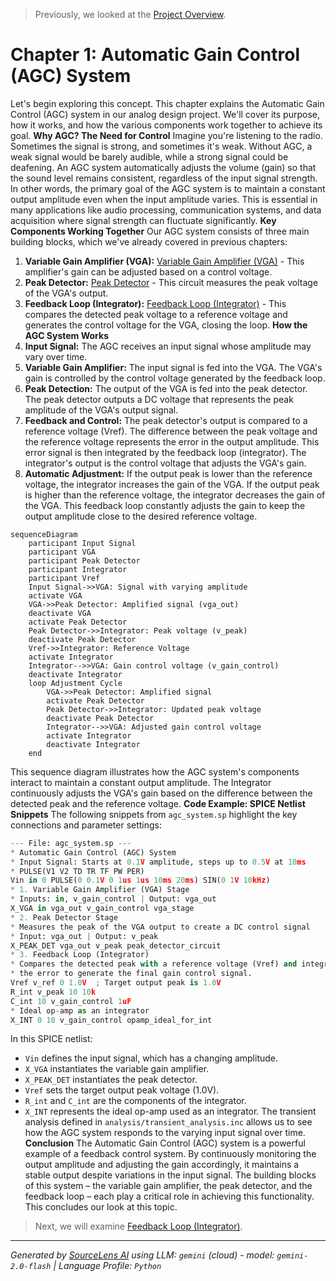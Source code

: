 > Previously, we looked at the [Project Overview](index.md).

# Chapter 1: Automatic Gain Control (AGC) System
Let's begin exploring this concept. This chapter explains the Automatic Gain Control (AGC) system in our analog design project. We'll cover its purpose, how it works, and how the various components work together to achieve its goal.
**Why AGC? The Need for Control**
Imagine you're listening to the radio. Sometimes the signal is strong, and sometimes it's weak. Without AGC, a weak signal would be barely audible, while a strong signal could be deafening. An AGC system automatically adjusts the volume (gain) so that the sound level remains consistent, regardless of the input signal strength. In other words, the primary goal of the AGC system is to maintain a constant output amplitude even when the input amplitude varies. This is essential in many applications like audio processing, communication systems, and data acquisition where signal strength can fluctuate significantly.
**Key Components Working Together**
Our AGC system consists of three main building blocks, which we've already covered in previous chapters:
1.  **Variable Gain Amplifier (VGA):** [Variable Gain Amplifier (VGA)](05_variable-gain-amplifier-vga.md) - This amplifier's gain can be adjusted based on a control voltage.
2.  **Peak Detector:** [Peak Detector](06_peak-detector.md) - This circuit measures the peak voltage of the VGA's output.
3.  **Feedback Loop (Integrator):** [Feedback Loop (Integrator)](07_feedback-loop-integrator.md) - This compares the detected peak voltage to a reference voltage and generates the control voltage for the VGA, closing the loop.
**How the AGC System Works**
1.  **Input Signal:** The AGC receives an input signal whose amplitude may vary over time.
2.  **Variable Gain Amplifier:** The input signal is fed into the VGA. The VGA's gain is controlled by the control voltage generated by the feedback loop.
3.  **Peak Detection:** The output of the VGA is fed into the peak detector. The peak detector outputs a DC voltage that represents the peak amplitude of the VGA's output signal.
4.  **Feedback and Control:** The peak detector's output is compared to a reference voltage (Vref). The difference between the peak voltage and the reference voltage represents the error in the output amplitude.  This error signal is then integrated by the feedback loop (integrator). The integrator's output is the control voltage that adjusts the VGA's gain.
5.  **Automatic Adjustment:** If the output peak is lower than the reference voltage, the integrator increases the gain of the VGA. If the output peak is higher than the reference voltage, the integrator decreases the gain of the VGA. This feedback loop constantly adjusts the gain to keep the output amplitude close to the desired reference voltage.
```mermaid
sequenceDiagram
    participant Input Signal
    participant VGA
    participant Peak Detector
    participant Integrator
    participant Vref
    Input Signal->>VGA: Signal with varying amplitude
    activate VGA
    VGA->>Peak Detector: Amplified signal (vga_out)
    deactivate VGA
    activate Peak Detector
    Peak Detector->>Integrator: Peak voltage (v_peak)
    deactivate Peak Detector
    Vref->>Integrator: Reference Voltage
    activate Integrator
    Integrator-->>VGA: Gain control voltage (v_gain_control)
    deactivate Integrator
    loop Adjustment Cycle
        VGA->>Peak Detector: Amplified signal
        activate Peak Detector
        Peak Detector->>Integrator: Updated peak voltage
        deactivate Peak Detector
        Integrator-->>VGA: Adjusted gain control voltage
        activate Integrator
        deactivate Integrator
    end
```
This sequence diagram illustrates how the AGC system's components interact to maintain a constant output amplitude. The Integrator continuously adjusts the VGA's gain based on the difference between the detected peak and the reference voltage.
**Code Example: SPICE Netlist Snippets**
The following snippets from `agc_system.sp` highlight the key connections and parameter settings:
```python
--- File: agc_system.sp ---
* Automatic Gain Control (AGC) System
* Input Signal: Starts at 0.1V amplitude, steps up to 0.5V at 10ms
* PULSE(V1 V2 TD TR TF PW PER)
Vin in 0 PULSE(0 0.1V 0 1us 1us 10ms 20ms) SIN(0 1V 10kHz)
* 1. Variable Gain Amplifier (VGA) Stage
* Inputs: in, v_gain_control | Output: vga_out
X_VGA in vga_out v_gain_control vga_stage
* 2. Peak Detector Stage
* Measures the peak of the VGA output to create a DC control signal
* Input: vga_out | Output: v_peak
X_PEAK_DET vga_out v_peak peak_detector_circuit
* 3. Feedback Loop (Integrator)
* Compares the detected peak with a reference voltage (Vref) and integrates
* the error to generate the final gain control signal.
Vref v_ref 0 1.0V  ; Target output peak is 1.0V
R_int v_peak 10 10k
C_int 10 v_gain_control 1uF
* Ideal op-amp as an integrator
X_INT 0 10 v_gain_control opamp_ideal_for_int
```
In this SPICE netlist:
*   `Vin` defines the input signal, which has a changing amplitude.
*   `X_VGA` instantiates the variable gain amplifier.
*   `X_PEAK_DET` instantiates the peak detector.
*   `Vref` sets the target output peak voltage (1.0V).
*   `R_int` and `C_int` are the components of the integrator.
*   `X_INT` represents the ideal op-amp used as an integrator.
The transient analysis defined in `analysis/transient_analysis.inc` allows us to see how the AGC system responds to the varying input signal over time.
**Conclusion**
The Automatic Gain Control (AGC) system is a powerful example of a feedback control system. By continuously monitoring the output amplitude and adjusting the gain accordingly, it maintains a stable output despite variations in the input signal. The building blocks of this system – the variable gain amplifier, the peak detector, and the feedback loop – each play a critical role in achieving this functionality. This concludes our look at this topic.

> Next, we will examine [Feedback Loop (Integrator)](02_feedback-loop-integrator.md).


---

*Generated by [SourceLens AI](https://github.com/openXFlow/sourceLensAI) using LLM: `gemini` (cloud) - model: `gemini-2.0-flash` | Language Profile: `Python`*